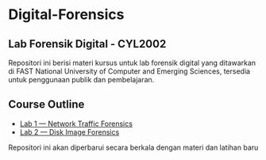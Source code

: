 # Digital-Forensics

## Lab Forensik Digital - CYL2002

Repositori ini berisi materi kursus untuk lab forensik digital yang ditawarkan di FAST National University of Computer and Emerging Sciences, tersedia untuk penggunaan publik dan pembelajaran.

## Course Outline

* [Lab 1 — Network Traffic Forensics](<Lab 01/>)
* [Lab 2 — Disk Image Forensics](<Lab 02/>)

Repositori ini akan diperbarui secara berkala dengan materi dan latihan baru
